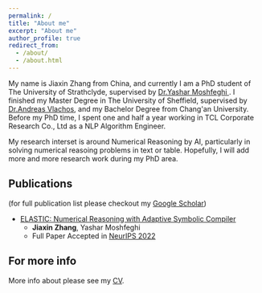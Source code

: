 ```yaml
---
permalink: /
title: "About me"
excerpt: "About me"
author_profile: true
redirect_from: 
  - /about/
  - /about.html
---
```


My name is Jiaxin Zhang from China, and currently I am a PhD student of The University of Strathclyde, supervised by [Dr.Yashar Moshfeghi ](https://scholar.google.com/citations?user=BaFcnWIAAAAJ&hl=en&oi=ao). I finished my Master Degree in The University of Sheffield, supervised by [Dr.Andreas Vlachos](https://andreasvlachos.github.io//), and my Bachelor Degree from Chang'an University. Before my PhD time, I spent one and half a year working in TCL Corporate Research Co., Ltd as a NLP Algorithm Engineer. 

My research interset is around Numerical Reasoning by AI, particularly in solving numerical reasoing problems in text or table. Hopefully, I will add more and more research work during my PhD area.

Publications
------
(for full publication list please checkout my [Google Scholar](https://scholar.google.com/citations?user=zQ4pLNEAAAAJ&hl=en))
* [ELASTIC: Numerical Reasoning with Adaptive Symbolic Compiler](https://arxiv.org/abs/2210.10105) 
    - **Jiaxin Zhang**, Yashar Moshfeghi  
    - Full Paper Accepted in [NeurIPS 2022](https://neurips.cc)  

For more info
------
More info about please see my [CV](../JiaxinZhang_CV.pdf).
